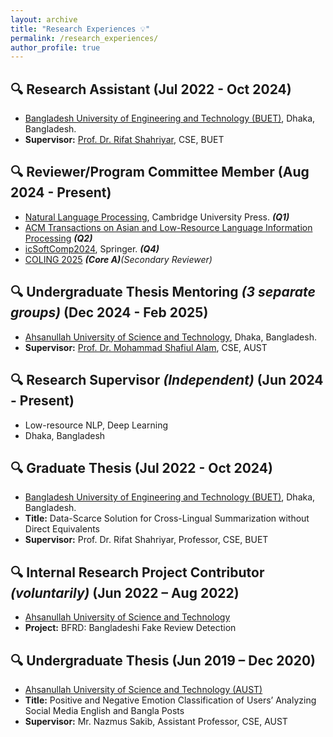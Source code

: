 ```yaml
---
layout: archive
title: "Research Experiences 💡"
permalink: /research_experiences/
author_profile: true
---
```


## 🔍 Research Assistant (Jul 2022 - Oct 2024)
- [Bangladesh University of Engineering and Technology (BUET)](https://cse.buet.ac.bd/), Dhaka, Bangladesh.
- **Supervisor:** [Prof. Dr. Rifat Shahriyar](https://scholar.google.com.au/citations?user=p-w4hOUAAAAJ&hl=en), CSE, BUET

## 🔍 Reviewer/Program Committee Member (Aug 2024 - Present)
- [Natural Language Processing](https://www.cambridge.org/core/journals/natural-language-processing), Cambridge University Press. ***(Q1)***
- [ACM Transactions on Asian and Low-Resource Language Information Processing](https://dl.acm.org/journal/tallip) ***(Q2)***
- [icSoftComp2024](https://www.charusat.ac.in/icSoftComp2024/index.php), Springer. ***(Q4)***
- [COLING 2025](https://coling2025.org/) ***(Core A)**(Secondary Reviewer)*

## 🔍 Undergraduate Thesis Mentoring *(3 separate groups)* (Dec 2024 - Feb 2025)
- [Ahsanullah University of Science and Technology](www.aust.edu), Dhaka, Bangladesh.
- **Supervisor:** [Prof. Dr. Mohammad Shafiul Alam](https://scholar.google.com/citations?user=5ZXfn_cAAAAJ&hl=en), CSE, AUST

## 🔍 Research Supervisor *(Independent)* (Jun 2024 - Present)
- Low-resource NLP, Deep Learning
- Dhaka, Bangladesh

## 🔍 Graduate Thesis (Jul 2022 - Oct 2024)
- [Bangladesh University of Engineering and Technology (BUET)](https://cse.buet.ac.bd/), Dhaka, Bangladesh.
- **Title:** Data-Scarce Solution for Cross-Lingual Summarization without Direct Equivalents
- **Supervisor:** Prof. Dr. Rifat Shahriyar, Professor, CSE, BUET

## 🔍 Internal Research Project Contributor *(voluntarily)* (Jun 2022 – Aug 2022)
- [Ahsanullah University of Science and Technology](www.aust.edu)
- **Project:** BFRD: Bangladeshi Fake Review Detection

## 🔍 Undergraduate Thesis (Jun 2019 – Dec 2020)
- [Ahsanullah University of Science and Technology (AUST)](www.aust.edu)
- **Title:** Positive and Negative Emotion Classification of Users’ Analyzing Social Media English and Bangla Posts
- **Supervisor:** Mr. Nazmus Sakib, Assistant Professor, CSE, AUST
